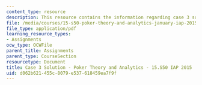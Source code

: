 ```yaml
---
content_type: resource
description: This resource contains the information regarding case 3 solution.
file: /media/courses/15-s50-poker-theory-and-analytics-january-iap-2015/d062b621455c8079e537618459ea7f9f_MIT15_S50IAP15_Case3_Sol.pdf
file_type: application/pdf
learning_resource_types:
- Assignments
ocw_type: OCWFile
parent_title: Assignments
parent_type: CourseSection
resourcetype: Document
title: Case 3 Solution - Poker Theory and Analytics - 15.S50 IAP 2015
uid: d062b621-455c-8079-e537-618459ea7f9f
---
```

